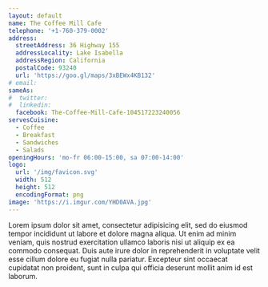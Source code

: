 ```yaml
---
layout: default
name: The Coffee Mill Cafe
telephone: '+1-760-379-0002'
address:
  streetAddress: 36 Highway 155
  addressLocality: Lake Isabella
  addressRegion: California
  postalCode: 93240
  url: 'https://goo.gl/maps/3xBEWx4KB132'
# email:
sameAs:
#  twitter:
#  linkedin:
  facebook: The-Coffee-Mill-Cafe-104517223240056
servesCuisine:
  - Coffee
  - Breakfast
  - Sandwiches
  - Salads
openingHours: 'mo-fr 06:00-15:00, sa 07:00-14:00'
logo:
  url: '/img/favicon.svg'
  width: 512
  height: 512
  encodingFormat: png
image: 'https://i.imgur.com/YHD0AVA.jpg'
---
```

Lorem ipsum dolor sit amet, consectetur adipisicing elit, sed do eiusmod tempor incididunt ut labore et dolore magna aliqua. Ut enim ad minim veniam, quis nostrud exercitation ullamco laboris nisi ut aliquip ex ea commodo consequat. Duis aute irure dolor in reprehenderit in voluptate velit esse cillum dolore eu fugiat nulla pariatur. Excepteur sint occaecat cupidatat non proident, sunt in culpa qui officia deserunt mollit anim id est laborum.
